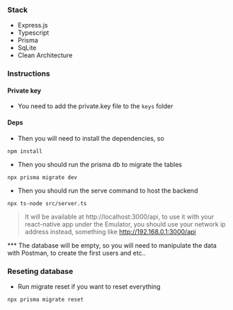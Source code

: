 ### Stack
- Express.js
- Typescript
- Prisma
- SqLite
- Clean Architecture

### Instructions

#### Private key

- You need to add the private.key file to the `keys` folder

#### Deps

- Then you will need to install the dependencies, so

```shell
npm install
```

- Then you should run the prisma db to migrate the tables

```shell
npx prisma migrate dev
```

- Then you should run the serve command to host the backend

```shell
npx ts-node src/server.ts
```

> It will be available at http://localhost:3000/api, to use it with your react-native app under the Emulator, you should use your network ip address instead, something like http://192.168.0.1:3000/api


*** The database will be empty, so you will need to manipulate the data with Postman, to create the first users and etc..


### Reseting database

- Run migrate reset if you want to reset everything

```shell
npx prisma migrate reset
```